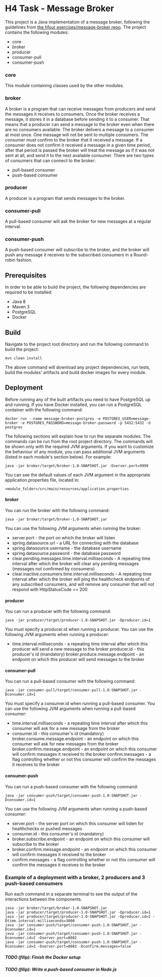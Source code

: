 # H4 Task - Message Broker
This project is a Java implementation of a message broker, following the guidelines from [the hfour exercises/message-broker repo](https://github.com/hfour/exercises/tree/master/message-broker).
The project contains the following modules:
* core
* broker
* producer
* consumer-pull
* consumer-push

### core
This module containing classes used by the other modules.

### broker
A broker is a program that can receive messages from producers and send the messages it receives to consumers.
Once the broker receives a message, it stores it in a database before sending it to a consumer.
That means that a producer can send a message to the broker even when there are no consumers available.
The broker delivers a message to a consumer at most once. One message will not be sent to multiple consumers.
The consumer must confirm to the broker that it received a message.
If a consumer does not confirm it received a message in a given time period, after that period is passed the broker will treat the message as if it was not sent at all, and send it to the next available consumer.
There are two types of consumers that can connect to the broker:
* pull-based consumer
* push-based consumer

### producer
A producer is a program that sends messages to the broker.

### consumer-pull
A pull-based consumer will ask the broker for new messages at a regular interval.

### consumer-push
A push-based consumer will subscribe to the broker, and the broker will push any message it receives to the subscribed consumers in a Round-robin fashion.

## Prerequisites
In order to be able to build the project, the following dependencies are required to be installed:
* Java 8
* Maven 3
* PostgreSQL
* Docker

## Build
Navigate to the project root directory and run the following command to build the project:
```
mvn clean install
```
The above command will download any project dependencies, run tests, build the modules' artifacts and build docker images for every module.

## Deployment
Before running any of the built artifacts you need to have PostgreSQL up and running.
If you have Docker installed, you can run a PostgreSQL container with the following command:
```
docker run --name message-broker-postgres -e POSTGRES_USER=message-broker -e POSTGRES_PASSWORD=message-broker-password -p 5432:5432 -d postgres
```
The following sections will explain how to run the separate modules.
The commands can be run from the root project directory.
The commands will be shown only with the required JVM arguments.
If you want to customize the behaviour of any module, you can pass additional JVM arguments (listed in each module's section below).
For example:
```
java -jar broker/target/broker-1.0-SNAPSHOT.jar -Dserver.port=9999
```
You can see the default values of each JVM argument in the appropriate application.properties file, located in:
```
<module_folder>/src/main/resources/application.properties
``` 

#### broker
You can run the broker with the following command:
```
java -jar broker/target/broker-1.0-SNAPSHOT.jar
```
You can use the following JVM arguments when running the broker:
* server.port - the port on which the broker will listen
* spring.datasource.url - a URL for connecting with the database
* spring.datasource.username - the database username 
* spring.datasource.password - the database password
* clear.pending.messages.time.interval.milliseconds - A repeating time interval after which the broker will clear any pending messages (messages not confirmed by consumers)
* clear.inactive.consumers.time.interval.milliseconds - A repeating time interval after which the broker will ping the healthcheck endpoints of any subscribed consumers, and will remove any consumer that will not respond with HttpStatusCode == 200

#### producer
You can run a producer with the following command:
```
java -jar producer/target/producer-1.0-SNAPSHOT.jar -Dproducer.id=1
```
You must specify a producer.id when running a producer.
You can use the following JVM arguments when running a producer:
* time.interval.milliseconds - a repeating time interval after which this producer will send a new message to the broker
producer.id - this producer's id (mandatory)
broker.produce.message.endpoint - an endpoint on which this producer will send messages to the broker

#### consumer-pull
You can run a pull-based consumer with the following command:
```
java -jar consumer-pull/target/consumer-pull-1.0-SNAPSHOT.jar -Dconsumer.id=1
```
You must specify a consumer.id when running a pull-based consumer.
You can use the following JVM arguments when running a pull-based consumer:
* time.interval.milliseconds - a repeating time interval after which this consumer will ask for a new message from the broker
* consumer.id - this consumer's id (mandatory)
broker.consume.message.endpoint - an endpoint on which this consumer will ask for new messages from the broker
broker.confirm.message.endpoint - an endpoint on which this consumer will confirm messages it received to the broker
confirm.messages - a flag controlling whether or not this consumer will confirm the messages it receives to the broker

#### consumer-push
You can run a push-based consumer with the following command:
```
java -jar consumer-push/target/consumer-push-1.0-SNAPSHOT.jar -Dconsumer.id=1
```
You can use the following JVM arguments when running a push-based consumer:
* server.port - the server port on which this consumer will listen for healthchecks or pushed messages
* consumer.id - this consumer's id (mandatory)
* broker.subscribe.endpoint - an endpoint on which this consumer will subscribe to the broker
* broker.confirm.message.endpoint - an endpoint on which this consumer will confirm messages it received to the broker
* confirm.messages - a flag controlling whether or not this consumer will confirm the messages it receives to the broker

### Example of a deployment with a broker, 2 producers and 3 push-based consumers
Run each command in a separate terminal to see the output of the interactions between the components.
```
java -jar broker/target/broker-1.0-SNAPSHOT.jar
java -jar producer/target/producer-1.0-SNAPSHOT.jar -Dproducer.id=1
java -jar producer/target/producer-1.0-SNAPSHOT.jar -Dproducer.id=2 -Dtime.interval.milliseconds=3000
java -jar consumer-push/target/consumer-push-1.0-SNAPSHOT.jar -Dconsumer.id=1
java -jar consumer-push/target/consumer-push-1.0-SNAPSHOT.jar -Dconsumer.id=2 -Dserver.port=8082
java -jar consumer-push/target/consumer-push-1.0-SNAPSHOT.jar -Dconsumer.id=3 -Dserver.port=8083 -Dconfirm.messages=false
```

##### TODO (filip): Finish the Docker setup
##### TODO (filip): Write a push-based consumer in Node.js